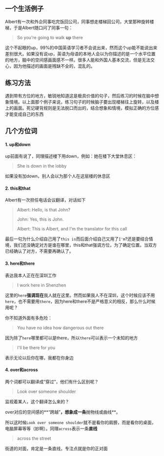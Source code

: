 ## 一个生活例子

Albert有一次和外企同事吃完饭回公司，同事想走楼梯回公司，大堂那种旋转楼梯，于是Albert随口问了同事一句：

> So you're going to walk **up** there

这个不起眼的up，99%的中国英语学习者不会说出来，然而这个up能不能说出来差别很大。如果没有说up，英语为母语的本地人会以为你描述的是一个水平位置的地方，脑中的空间感画面感不一样。很多人能和外国人基本交流，但是无法交心，因为他描述的画面是残缺不全的，混乱的。



## 练习方法

遇到带有方位的地方，敏锐地知道这是极具价值的句子，然后练习的时候在脑中想象情境。以上面那个例子来说，练习句子的时候脑子要出现楼梯往上旋转，以及楼上的画面。死记硬背规则是无法脱口而出的，结合想象和情境，模拟正确的方位感才能变成自己的东西



## 几个方位词

#### 1. up和down

up前面有说了，同理描述楼下用down，例如：她在楼下大堂休息区：

> She is down in the lobby

如果没有加down，别人会以为那个人在这层楼的休息区

#### 2. this和that

Albert有一次担任电话会议翻译，对话如下

> Albert: Hello, is that John?
>
> John: Yes, this is John.
>
> Albert: This is Albert, and I'm the translator for this call

最后一句为什么介绍自己用了`this is`而后面介绍自己又用了`I'm`?还是要结合情境，我们还没确定对方是谁在哪里，this和that强调方位，为了确定位置。当双方已经确认了对方，不需要再确认了。

#### 3. here和there

表达我本人正在在深圳工作

> I work here in Shenzhen

这里的`here`**强调现在**我人就在这里。然而如果我人不在深圳，这个时候应该不用`here`，也不需要用`there`，因为here和there不是严格意义的相反，那么什么时候用呢？

你不知道外面有多危险：

> You have no idea how dangerous out there

因为除了`here`哪里都可以是there，所以`there`可以表示一个未知的地方

> I'll be there for you

表示无论以后你在哪，我都在你身边

#### 4. over和across

两个词都可以翻译成“穿过”，他们有什么区别呢？

> Look over someone shoulder

监视着某人，这个翻译怎么来的？

over对应的空间感的**“跨越”**，想象成一条**抛物线或曲线**。

所以这时候`Look over someone shoulder`就不是看你的肩膀，而是看你的桌面，电脑屏幕等等（妙啊）。同理`across`表示一条**直线**

> across the street

街道的对面，肯定是一条直线，专注点就是你的正对面





#### 

